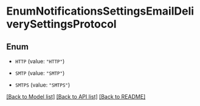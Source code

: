 # EnumNotificationsSettingsEmailDeliverySettingsProtocol

## Enum


* `HTTP` (value: `"HTTP"`)

* `SMTP` (value: `"SMTP"`)

* `SMTPS` (value: `"SMTPS"`)


[[Back to Model list]](../README.md#documentation-for-models) [[Back to API list]](../README.md#documentation-for-api-endpoints) [[Back to README]](../README.md)


